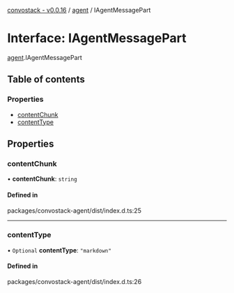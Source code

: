 [convostack - v0.0.16](../README.md) / [agent](../modules/agent.md) / IAgentMessagePart

# Interface: IAgentMessagePart

[agent](../modules/agent.md).IAgentMessagePart

## Table of contents

### Properties

- [contentChunk](agent.IAgentMessagePart.md#contentchunk)
- [contentType](agent.IAgentMessagePart.md#contenttype)

## Properties

### contentChunk

• **contentChunk**: `string`

#### Defined in

packages/convostack-agent/dist/index.d.ts:25

___

### contentType

• `Optional` **contentType**: ``"markdown"``

#### Defined in

packages/convostack-agent/dist/index.d.ts:26
